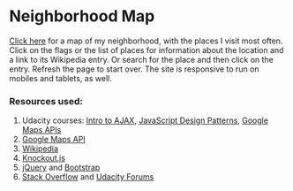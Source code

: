 # Neighborhood Map

[Click here](https://rajiv-shankar.github.io/Udacity-FEND-Project-5/) for a map of my neighborhood, with the places I visit most often.  Click on the flags or the list of places for information about the location and a link to its Wikipedia entry.  Or search for the place and then click on the entry.  Refresh the page to start over.  The site is responsive to run on mobiles and tablets, as well.

### Resources used:
1.	Udacity courses: [Intro to AJAX](https://www.udacity.com/course/intro-to-ajax--ud110), [JavaScript Design Patterns](https://www.udacity.com/course/javascript-design-patterns--ud989), [Google Maps APIs](https://www.udacity.com/course/google-maps-apis--ud864)
2.	[Google Maps API](https://developers.google.com/maps/)
3.	[Wikipedia](https://en.wikipedia.org/wiki/Main_Page)
4.	[Knockout.js](http://knockoutjs.com/)
5.	[jQuery](http://api.jquery.com/jquery.ajax/) and [Bootstrap](http://getbootstrap.com/)
6.	[Stack Overflow](http://stackoverflow.com) and [Udacity Forums](https://discussions.udacity.com/c/nd001-neighborhood-map-project)
